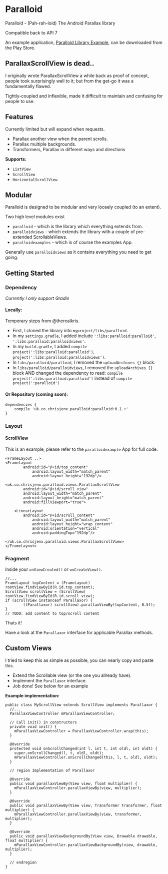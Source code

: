Paralloid
=========

Paralloid - (Pah-rah-loid) The Android Parallax library

Compatible back to API 7

An example application, [Paralloid Library Example](https://play.google.com/store/apps/details?id=uk.co.chrisjenx.paralloidexample&hl=en),  can be downloaded from the Play Store.

ParallaxScrollView is dead..
----------------------------

I originally wrote ParallaxScrollView a while back as proof of concept, people took surprisingly well to it;
but from the get-go it was a fundamentally flawed.

Tightly-coupled and inflexible, made it difficult to maintain and confusing for people to use.

Features
--------

Currently limited but will expand when requests.

+ Parallax another view when the parent scrolls.
+ Parallax multiple backgrounds.
+ Transformers, Parallax in different ways and directions

__Supports:__

- `ListView`
- `ScrollView`
- `HorizontalScrollView`


Modular
-------

Paralloid is designed to be modular and very loosely coupled (to an extent).

Two high level modules exist

- `paralloid` - which is the library which everything extends from.
- `paralloidviews` - which extends the library with a couple of pre-extended ScrollableViews.
- `paralloidexamples` - which is of course the examples App.

Generally use `paralloidviews` as it contains everything you need to get going.

Getting Started
---------------

### Dependency

_Currently I only support Gradle_

#### Locally:

Temporary steps from @therealkris.

- First, I cloned the library into `myproject/libs/paralloid`.
- In my `settings.gradle`, I added include `':libs:paralloid:paralloid'`, `':libs:paralloid:paralloidviews'`.
- In my `build.gradle`, I added `compile project(':libs:paralloid:paralloid')`, `project(':libs:paralloid:paralloidviews')`.
- In `libs/paralloid/paralloid`, I removed the `uploadArchives {}` block.
- In `libs/paralloid/paralloidviews`, I removed the `uploadArchives {}` block AND changed the dependency to read: `compile project(':libs:paralloid:paralloid')` instead of `compile project(':paralloid')`

#### Or Repository (coming soon):

    dependencies {
        compile 'uk.co.chrisjenx.paralloid:paralloid:0.1.+'
    }

### Layout

#### ScrollView

This is an example, please refer to the `paralloidexample` App for full code.

    <FrameLayout ..>
    <FrameLayout
    		android:id="@+id/top_content"
               	android:layout_width="match_parent"
               	android:layout_height="192dp"/>

    <uk.co.chrisjenx.paralloid.views.ParallaxScrollView
            android:id="@+id/scroll_view"
            android:layout_width="match_parent"
            android:layout_height="match_parent"
            android:fillViewport="true">

        <LinearLayout
        	android:id="@+id/scroll_content"
                android:layout_width="match_parent"
                android:layout_height="wrap_content"
                android:orientation="vertical"
                android:paddingTop="192dp"/>

    </uk.co.chrisjenx.paralloid.views.ParallaxScrollView>
    </FrameLayout>


### Fragment

Inside your `onViewCreated()` or `onCreateView()`.

    //...
    FrameLayout topContent = (FrameLayout) rootView.findViewById(R.id.top_content);
    ScrollView scrollView = (ScrollView) rootView.findViewById(R.id.scroll_view);
    if (scrollView instanceof Parallaxor) {
            ((Parallaxor) scrollView).parallaxViewBy(topContent, 0.5f);
    }
    // TODO: add content to top/scroll content


Thats it!

Have a look at the `Parallaxor` interface for applicable Parallax methods.


Custom Views
-------------

I tried to keep this as simple as possible, you can nearly copy and paste this.

- Extend the Scrollable view (or the one you allready have).
- Implement the `Parallaxor` interface.
- Job done! See below for an example

__Example implementation:__

    public class MyScrollView extends ScrollView implements Parallaxor {
      //...
      ParallaxViewController mParallaxViewController;

      // Call init() in constructors
      private void init() {
        mParallaxViewController = ParallaxViewController.wrap(this);
      }

      @Override
      protected void onScrollChanged(int l, int t, int oldl, int oldt) {
        super.onScrollChanged(l, t, oldl, oldt);
        mParallaxViewController.onScrollChanged(this, l, t, oldl, oldt);
      }

      // region Implementation of Parallaxor

      @Override
      public void parallaxViewBy(View view, float multiplier) {
        mParallaxViewController.parallaxViewBy(view, multiplier);
      }

      @Override
      public void parallaxViewBy(View view, Transformer transformer, float multiplier) {
        mParallaxViewController.parallaxViewBy(view, transformer, multiplier);
      }

      @Override
      public void parallaxViewBackgroundBy(View view, Drawable drawable, float multiplier) {
        mParallaxViewController.parallaxViewBackgroundBy(view, drawable, multiplier);
      }

      // endregion
    }
